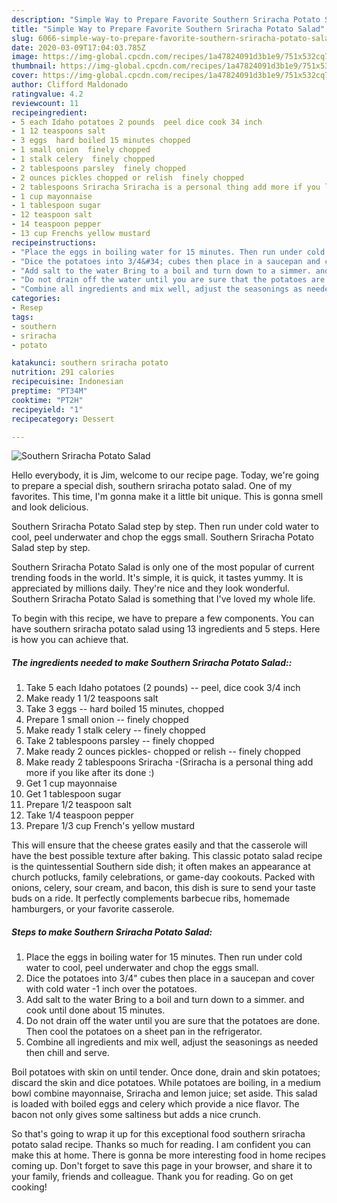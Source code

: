 ```yaml
---
description: "Simple Way to Prepare Favorite Southern Sriracha Potato Salad"
title: "Simple Way to Prepare Favorite Southern Sriracha Potato Salad"
slug: 6066-simple-way-to-prepare-favorite-southern-sriracha-potato-salad
date: 2020-03-09T17:04:03.785Z
image: https://img-global.cpcdn.com/recipes/1a47824091d3b1e9/751x532cq70/southern-sriracha-potato-salad-recipe-main-photo.jpg
thumbnail: https://img-global.cpcdn.com/recipes/1a47824091d3b1e9/751x532cq70/southern-sriracha-potato-salad-recipe-main-photo.jpg
cover: https://img-global.cpcdn.com/recipes/1a47824091d3b1e9/751x532cq70/southern-sriracha-potato-salad-recipe-main-photo.jpg
author: Clifford Maldonado
ratingvalue: 4.2
reviewcount: 11
recipeingredient:
- 5 each Idaho potatoes 2 pounds  peel dice cook 34 inch
- 1 12 teaspoons salt
- 3 eggs  hard boiled 15 minutes chopped
- 1 small onion  finely chopped
- 1 stalk celery  finely chopped
- 2 tablespoons parsley  finely chopped
- 2 ounces pickles chopped or relish  finely chopped
- 2 tablespoons Sriracha Sriracha is a personal thing add more if you like after its done 
- 1 cup mayonnaise
- 1 tablespoon sugar
- 12 teaspoon salt
- 14 teaspoon pepper
- 13 cup Frenchs yellow mustard
recipeinstructions:
- "Place the eggs in boiling water for 15 minutes. Then run under cold water to cool, peel underwater and chop the eggs small."
- "Dice the potatoes into 3/4&#34; cubes then place in a saucepan and cover with cold water -1 inch over the potatoes."
- "Add salt to the water Bring to a boil and turn down to a simmer. and cook until done about 15 minutes."
- "Do not drain off the water until you are sure that the potatoes are done. Then cool the potatoes on a sheet pan in the refrigerator."
- "Combine all ingredients and mix well, adjust the seasonings as needed then chill and serve."
categories:
- Resep
tags:
- southern
- sriracha
- potato

katakunci: southern sriracha potato
nutrition: 291 calories
recipecuisine: Indonesian
preptime: "PT34M"
cooktime: "PT2H"
recipeyield: "1"
recipecategory: Dessert

---
```



![Southern Sriracha Potato Salad](https://img-global.cpcdn.com/recipes/1a47824091d3b1e9/751x532cq70/southern-sriracha-potato-salad-recipe-main-photo.jpg)

Hello everybody, it is Jim, welcome to our recipe page. Today, we're going to prepare a special dish, southern sriracha potato salad. One of my favorites. This time, I'm gonna make it a little bit unique. This is gonna smell and look delicious.

Southern Sriracha Potato Salad step by step. Then run under cold water to cool, peel underwater and chop the eggs small. Southern Sriracha Potato Salad step by step.

Southern Sriracha Potato Salad is only one of the most popular of current trending foods in the world. It's simple, it is quick, it tastes yummy. It is appreciated by millions daily. They're nice and they look wonderful. Southern Sriracha Potato Salad is something that I've loved my whole life.


To begin with this recipe, we have to prepare a few components. You can have southern sriracha potato salad using 13 ingredients and 5 steps. Here is how you can achieve that.

##### The ingredients needed to make Southern Sriracha Potato Salad::

1. Take 5 each Idaho potatoes (2 pounds) -- peel, dice cook 3/4 inch
1. Make ready 1 1/2 teaspoons salt
1. Take 3 eggs -- hard boiled 15 minutes, chopped
1. Prepare 1 small onion -- finely chopped
1. Make ready 1 stalk celery -- finely chopped
1. Take 2 tablespoons parsley -- finely chopped
1. Make ready 2 ounces pickles- chopped or relish -- finely chopped
1. Make ready 2 tablespoons Sriracha -(Sriracha is a personal thing add more if you like after its done :)
1. Get 1 cup mayonnaise
1. Get 1 tablespoon sugar
1. Prepare 1/2 teaspoon salt
1. Take 1/4 teaspoon pepper
1. Prepare 1/3 cup French&#39;s yellow mustard


This will ensure that the cheese grates easily and that the casserole will have the best possible texture after baking. This classic potato salad recipe is the quintessential Southern side dish; it often makes an appearance at church potlucks, family celebrations, or game-day cookouts. Packed with onions, celery, sour cream, and bacon, this dish is sure to send your taste buds on a ride. It perfectly complements barbecue ribs, homemade hamburgers, or your favorite casserole. 

##### Steps to make Southern Sriracha Potato Salad:

1. Place the eggs in boiling water for 15 minutes. Then run under cold water to cool, peel underwater and chop the eggs small.
1. Dice the potatoes into 3/4&#34; cubes then place in a saucepan and cover with cold water -1 inch over the potatoes.
1. Add salt to the water
Bring to a boil and turn down to a simmer. and cook until done about 15 minutes.
1. Do not drain off the water until you are sure that the potatoes are done. Then cool the potatoes on a sheet pan in the refrigerator.
1. Combine all ingredients and mix well, adjust the seasonings as needed then chill and serve.


Boil potatoes with skin on until tender. Once done, drain and skin potatoes; discard the skin and dice potatoes. While potatoes are boiling, in a medium bowl combine mayonnaise, Sriracha and lemon juice; set aside. This salad is loaded with boiled eggs and celery which provide a nice flavor. The bacon not only gives some saltiness but adds a nice crunch. 

So that's going to wrap it up for this exceptional food southern sriracha potato salad recipe. Thanks so much for reading. I am confident you can make this at home. There is gonna be more interesting food in home recipes coming up. Don't forget to save this page in your browser, and share it to your family, friends and colleague. Thank you for reading. Go on get cooking!
